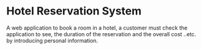 # Hotel Reservation System
A web application to book a room in a hotel, a customer must check the application to see, the duration of the reservation and the overall cost ..etc. by introducing personal information.
